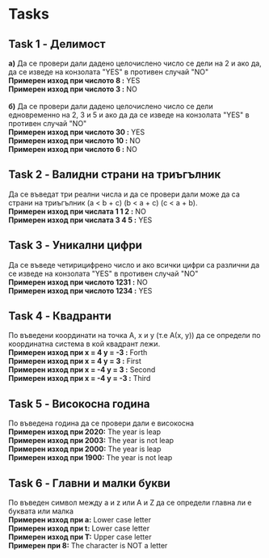 # Tasks

## Task 1 - Делимост
**a)** Да се провери дали дадено целочислено число се дели на 2 и ако да, да се изведе на конзолата "YES" в противен случай "NO"\
**Примерен изход при числото 8 :** YES\
**Примерен изход при числото 3 :** NO\
\
**б)** Да се провери дали дадено целочислено число се дели едновременно на 2, 3 и 5 и ако да да се изведе на конзолата "YES" в противен случай "NO" \
**Примерен изход при числото 30 :** YES\
**Примерен изход при числото 10 :** NО\
**Примерен изход при числото 6 :** NO

## Task 2 - Валидни страни на триъгълник
Да се въведат три реални числа и да се провери дали може да са страни на триъгълник (a < b + c) (b < a + c) (c < a + b).\
**Примерен изход при числата 1 1 2 :** NO\
**Примерен изход при числата 3 4 5 :** YES

## Task 3 - Уникални цифри
Да се въведе четирицифрено число и ако всички цифри са различни да се изведе на конзолата "YES" в противен случай "NO"\
**Примерен изход при числото 1231 :** NO\
**Примерен изход при числото 1234 :** YES

## Task 4 - Квадранти 
По въведени координати на точка А, x и у (т.е А(x, y)) да се определи по координатна система в кой квадрант лежи.\
**Примерен изход при x = 4 у = -3 :** Forth\
**Примерен изход при x = 4 у = 3 :** First\
**Примерен изход при x = -4 у = 3 :** Second
\
**Примерен изход при x = -4 у = -3 :** Third

## Task 5 - Високосна година
По въведена година да се провери дали е високосна\
**Примерен изход при 2020:** The year is leap\
**Примерен изход при 2003:** The year is not leap\
**Примерен изход при 2000:** The year is leap\
**Примерен изход при 1900:** The year is not leap

## Task 6 - Главни и малки букви
По въведен символ между a и z или A и Z да се определи главна ли е буквата или малка\
**Примерен изход при а:** Lower case letter\
**Примерен изход при t:** Lower case letter\
**Примерен изход при T:** Upper case letter\
**Примерен при 8:** The character is NOT a letter
 


